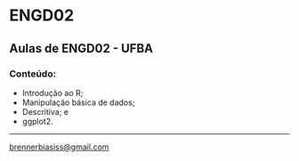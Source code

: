 # ENGD02
## Aulas de ENGD02 - UFBA

### Conteúdo:
- Introdução ao R;
- Manipulação básica de dados;
- Descritiva; e 
- ggplot2.


----
brennerbiasiss@gmail.com
